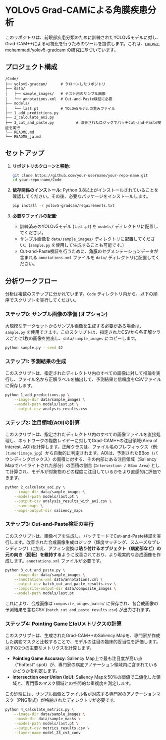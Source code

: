 # YOLOv5 Grad-CAMによる角膜疾患分析

このリポジトリは、前眼部疾患分類のために訓練されたYOLOv5モデルに対し、Grad-CAM++による可視化を行うためのツールを提供します。これは、[pooya-mohammadi/yolov5-gradcam](https://github.com/pooya-mohammadi/yolov5-gradcam) の研究に基づいています。

## プロジェクト構成

```
/Code/
├── yolov5-gradcam/      # クローンしたリポジトリ
├── data/
│   ├── sample_images/   # テスト用のサンプル画像
│   └── annotations.xml  # Cut-and-Paste検証に必要
├── models/
│   └── last.pt          # YOLOv5モデルの重みファイル
├── 1_add_predictions.py
├── 2_calculate_aoi.py
├── 3_cut_and_paste.py          # 改善されたロジックでバッチCut-and-Paste検証を実行
└── README.md
└── README_ja.md
```

## セットアップ

1.  **リポジトリのクローンと移動:**
    ```bash
    git clone https://github.com/your-username/your-repo-name.git
    cd your-repo-name/Code
    ```

2.  **依存関係のインストール:**
    Python 3.8以上がインストールされていることを確認してください。その後、必要なパッケージをインストールします。
    ```bash
    pip install -r yolov5-gradcam/requirements.txt
    ```

3.  **必要なファイルの配置:**
    *   訓練済みのYOLOv5モデル (`last.pt`) を `models/` ディレクトリに配置してください。
    *   サンプル画像を `data/sample_images/` ディレクトリに配置してください。(`sample.py` を使用して生成することも可能です。)
    *   Cut-and-Paste検証を行うために、角膜のセグメンテーションデータが含まれる `annotations.xml` ファイルを `data/` ディレクトリに配置してください。

## 分析ワークフロー

分析は複数のステップに分かれています。`Code` ディレクトリ内から、以下の順序でスクリプトを実行してください。

### ステップ0: サンプル画像の準備 (オプション)

大規模なデータセットからサンプル画像を生成する必要がある場合は、`sample.py` を使用できます。このスクリプトは、指定されたCSVから各正解クラスごとに1枚の画像を抽出し、`data/sample_images` にコピーします。

```bash
python sample.py --seed 42 
```

### ステップ1: 予測結果の生成

このスクリプトは、指定されたディレクトリ内のすべての画像に対して推論を実行し、ファイル名から正解ラベルを抽出して、予測結果と信頼度をCSVファイルに保存します。

```bash
python 1_add_predictions.py \
    --image-dir data/sample_images \
    --model-path models/last.pt \
    --output-csv analysis_results.csv
```

### ステップ2: 注目領域(AOI)の計算

このスクリプトは、指定されたディレクトリ内のすべての画像ファイルを直接処理し、ネットワークの複数レイヤーに対してGrad-CAM++の注目領域(Area of Interest, AOI)を計算します。正解クラスは、ファイル名のプレフィックス（例: `[tumor]image.jpg`）から自動的に判定されます。AOIは、予測されたBBox（バウンディングボックス）の面積に対する、その内部にある注目領域（Saliency Mapでハイライトされた部分）の面積の割合 (`Intersection / BBox Area`) として計算され、モデルが対象物のどの程度に注目しているかをより直感的に評価できます。

```bash
python 2_calculate_aoi.py \
    --image-dir data/sample_images \
    --model-path models/last.pt \
    --output-csv analysis_results_with_aoi.csv \
    --save-maps \
    --maps-output-dir saliency_maps
```

### ステップ3: Cut-and-Paste検証の実行

このスクリプトは、画像ペアを生成し、バッチモードでCut-and-Paste検証を実行します。改善された合成画像生成ロジック（輝度マッチング、スムーズなブレンディング）に加え、アフィン変換は**貼り付けるオブジェクト（病変部など）の元の向き（回転）を維持する**ように改善されており、より現実的な合成画像を作成します。`annotations.xml` ファイルが必要です。


```bash
python 3_cut_and_paste.py \
    --image-dir data/sample_images \
    --annotations-xml data/annotations.xml \
    --output-csv batch_cut_and_paste_results.csv \
    --composite-output-dir data/composite_images \
    --model-path models/last.pt
```

これにより、合成画像は `composite_images_batch/` に保存され、各合成画像の予測結果を含むCSV (`batch_cut_and_paste_results.csv`) が出力されます。


### ステップ4: Pointing GameとIoUメトリクスの計算

このスクリプトは、生成されたGrad-CAM++のSaliency Mapを、専門家が作成した病変マスクと比較することで、モデルの注目の臨床的妥当性を評価します。以下の2つの主要なメトリクスを計算します。

*   **Pointing Game Accuracy**: Saliency Map上で最も注目度が高い点（"hottest" spot）が、専門家の病変アノテーション領域内に含まれているかどうかを判定します。
*   **Intersection over Union (IoU)**: Saliency Mapを50%の閾値で二値化した領域と、専門家のマスク領域との空間的な重複度を測定します。

この処理には、サンプル画像とファイル名が対応する専門家のアノテーションマスク（PNG形式）が格納されたディレクトリが必要です。

```bash
python 4_calculate_metrics.py \
    --image-dir data/sample_images \
    --mask-dir data/sample_masks \
    --model-path models/last.pt \
    --output-csv metrics_results.csv \
    --layer-name model_23_cv3_conv
```

```
